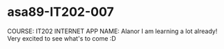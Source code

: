 # asa89-IT202-007
COURSE: IT202 INTERNET APP
NAME: Alanor
I am learning a lot already! Very excited to see what's to come :D
